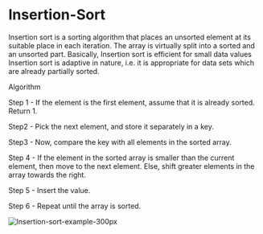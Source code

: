 # Insertion-Sort
Insertion sort is a sorting algorithm that places an unsorted element at its suitable place in each iteration. The array is virtually split into a sorted and an unsorted part. Basically, Insertion sort is efficient for small data values Insertion sort is adaptive in nature, i.e. it is appropriate for data sets which are already partially sorted.

Algorithm

Step 1 - If the element is the first element, assume that it is already sorted. Return 1.

Step2 - Pick the next element, and store it separately in a key.

Step3 - Now, compare the key with all elements in the sorted array.

Step 4 - If the element in the sorted array is smaller than the current element, then move to the next element. Else, shift greater elements in the array towards the right.

Step 5 - Insert the value.

Step 6 - Repeat until the array is sorted.

![Insertion-sort-example-300px](https://user-images.githubusercontent.com/125429485/234470182-08d1a36a-98b0-43a9-9051-90181812a46e.gif)

